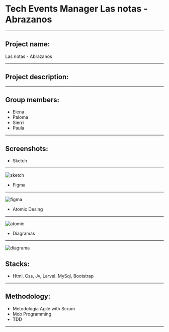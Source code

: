 # Tech Events Manager Las notas - Abrazanos
***
## Project name: 
Las notas - Abrazanos
***
## Project description:


***
## Group members:
+ Elena 
+ Paloma
+ Sierri
+ Paula 
***
## Screenshots:

* Sketch
***
![sketch](https://user-images.githubusercontent.com/90152938/212619576-efbb56f6-6443-4c08-8776-bf2a9ae6c59f.PNG)

* Figma
***
![figma](https://user-images.githubusercontent.com/90152938/212619812-fd6142f0-a7ab-4265-b5c0-98826e8c7350.PNG)

* Atomic Desing
***
![atomic](https://user-images.githubusercontent.com/90152938/212619951-7c29a078-7beb-4ac1-9bf1-25e110701e96.PNG)

* Diagramas
***
![diagrama](https://user-images.githubusercontent.com/90152938/212621889-2a7c3cd8-3e3c-46ea-9b70-18b70759f41d.PNG)


## Stacks:
+ Html, Css, Jv, Larvel. MySql, Bootstrap

***
## Methodology:
+ Metodología Agile with Scrum
+ Mob Programming
+ TDD

***

